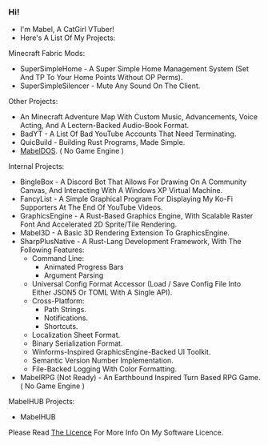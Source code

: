 ### Hi!

- I'm Mabel, A CatGirl VTuber!
- Here's A List Of My Projects:

Minecraft Fabric Mods:
  - SuperSimpleHome - A Super Simple Home Management System (Set And TP To Your Home Points Without OP Perms).
  - SuperSimpleSilencer - Mute Any Sound On The Client.

Other Projects:
  - An Minecraft Adventure Map With Custom Music, Advancements, Voice Acting, And A Lectern-Backed Audio-Book Format.
  - BadYT - A List Of Bad YouTube Accounts That Need Terminating.
  - QuicBuild - Building Rust Programs, Made Simple.
  - [MabelDOS](https://link.mabelisyt.co/mabeldos). ( No Game Engine )

Internal Projects:
  - BingleBox - A Discord Bot That Allows For Drawing On A Community Canvas, And Interacting With A Windows XP Virtual Machine.
  - FancyList - A Simple Graphical Program For Displaying My Ko-Fi Supporters At The End Of YouTube Videos.
  - GraphicsEngine - A Rust-Based Graphics Engine, With Scalable Raster Font And Accelerated 2D Sprite/Tile Rendering.
  - Mabel3D - A Basic 3D Rendering Extension To GraphicsEngine.
  - SharpPlusNative - A Rust-Lang Development Framework, With The Following Features:
    - Command Line:
      - Animated Progress Bars
      - Argument Parsing
    - Universal Config Format Accessor (Load / Save Config File Into Either JSON5 Or TOML With A Single API).
    - Cross-Platform:
      - Path Strings.
      - Notifications.
      - Shortcuts.
    - Localization Sheet Format.
    - Binary Serialization Format.
    - Winforms-Inspired GraphicsEngine-Backed UI Toolkit.
    - Semantic Version Number Implementation.
    - File-Backed Logging With Color Formatting.
- MabelRPG (Not Ready) - An Earthbound Inspired Turn Based RPG Game. ( No Game Engine )

MabelHUB Projects:
  - MabelHUB

Please Read <a href="https://github.com/MabelMedia-LLC/MCSPSL/">The Licence</a> For More Info On My Software Licence.
